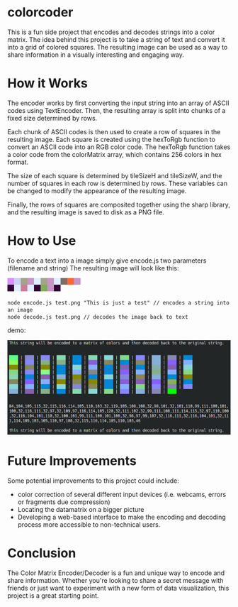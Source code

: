 
# colorcoder


This is a fun side project that encodes and decodes strings into a color matrix. 
The idea behind this project is to take a string of text and convert it into a grid of colored squares. 
The resulting image can be used as a way to share information in a visually interesting and engaging way.

# How it Works
The encoder works by first converting the input string into an array of ASCII codes using TextEncoder. 
Then, the resulting array is split into chunks of a fixed size determined by rows.

Each chunk of ASCII codes is then used to create a row of squares in the resulting image. 
Each square is created using the hexToRgb function to convert an ASCII code into an RGB color code. The hexToRgb function takes a color code from the colorMatrix array, which contains 256 colors in hex format.

The size of each square is determined by tileSizeH and tileSizeW, and the number of squares in each row is determined by rows. These variables can be changed to modify the appearance of the resulting image.

Finally, the rows of squares are composited together using the sharp library, and the resulting image is saved to disk as a PNG file.







# How to Use

To encode a text into a image simply give encode.js two parameters (filename and string)
The resulting image will look like this:

![data matrix](https://raw.githubusercontent.com/andreas83/colorcoder/main/screenshot/final.png)


```
node encode.js test.png "This is just a test" // encodes a string into an image 
node decode.js test.png // decodes the image back to text

```

demo:

![a demo of a text encooded into a color matrix](https://github.com/andreas83/colorcoder/raw/main/screenshot/example.png)


# Future Improvements

Some potential improvements to this project could include:

* color correction of several different input devices (i.e. webcams, errors or fragments due compression)
* Locating the datamatrix on a bigger picture 
* Developing a web-based interface to make the encoding and decoding process more accessible to non-technical users.



# Conclusion
The Color Matrix Encoder/Decoder is a fun and unique way to encode and share information. Whether you're looking to share a secret message with friends or just want to experiment with a new form of data visualization, this project is a great starting point.
